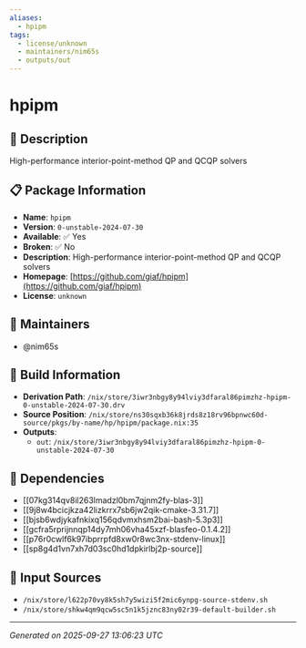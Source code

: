 ```yaml
---
aliases:
  - hpipm
tags:
  - license/unknown
  - maintainers/nim65s
  - outputs/out
---
```


# hpipm

## 📝 Description

High-performance interior-point-method QP and QCQP solvers

## 📋 Package Information

- **Name**: `hpipm`
- **Version**: `0-unstable-2024-07-30`
- **Available**: ✅ Yes
- **Broken**: ✅ No
- **Description**: High-performance interior-point-method QP and QCQP solvers
- **Homepage**: [https://github.com/giaf/hpipm](https://github.com/giaf/hpipm)
- **License**: `unknown`
## 👥 Maintainers

- @nim65s


## 🔧 Build Information

- **Derivation Path**: `/nix/store/3iwr3nbgy8y94lviy3dfaral86pimzhz-hpipm-0-unstable-2024-07-30.drv`
- **Source Position**: `/nix/store/ns30sqxb36k8jrds8z18rv96bpnwc60d-source/pkgs/by-name/hp/hpipm/package.nix:35`
- **Outputs**:
  - `out`:  `/nix/store/3iwr3nbgy8y94lviy3dfaral86pimzhz-hpipm-0-unstable-2024-07-30`

## 🔗 Dependencies

- [[07kg314qv8il263lmadzl0bm7qjnm2fy-blas-3]]
- [[9j8w4bcicjkza42lizkrrx7sb6jw2qik-cmake-3.31.7]]
- [[bjsb6wdjykafnkixq156qdvmxhsm2bai-bash-5.3p3]]
- [[gcfra5rprijnnqp14dy7mh06vha45xzf-blasfeo-0.1.4.2]]
- [[p76r0cwlf6k97ibprrpfd8xw0r8wc3nx-stdenv-linux]]
- [[sp8g4d1vn7xh7d03sc0hd1dpkirlbj2p-source]]

## 📁 Input Sources

- `/nix/store/l622p70vy8k5sh7y5wizi5f2mic6ynpg-source-stdenv.sh`
- `/nix/store/shkw4qm9qcw5sc5n1k5jznc83ny02r39-default-builder.sh`

---
*Generated on 2025-09-27 13:06:23 UTC*
